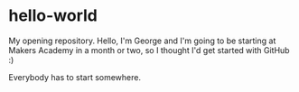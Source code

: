 # hello-world
My opening repository.
Hello, I'm George and I'm going to be starting at Makers Academy in a month or two, so I thought I'd get started with GitHub :)

Everybody has to start somewhere.
